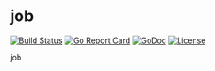 # job

[![Build Status](https://api.travis-ci.org/nortonlifelock/job.svg?branch=master)](https://travis-ci.org/nortonlifelock/job)
[![Go Report Card](https://goreportcard.com/badge/github.com/nortonlifelock/job)](https://goreportcard.com/report/github.com/nortonlifelock/job)
[![GoDoc](https://godoc.org/github.com/nortonlifelock/job?status.svg)](https://godoc.org/github.com/nortonlifelock/job)
[![License](https://img.shields.io/badge/License-Apache%202.0-blue.svg)](https://opensource.org/licenses/Apache-2.0)

job
